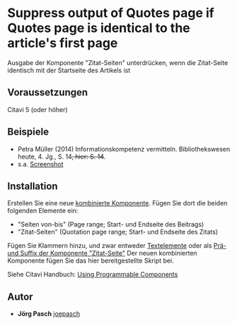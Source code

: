 # Suppress output of Quotes page if Quotes page is identical to the article's first page
Ausgabe der Komponente "Zitat-Seiten" unterdrücken, wenn die Zitat-Seite identisch mit der Startseite des Artikels ist

## Voraussetzungen
Citavi 5 (oder höher)

## Beispiele

- Petra Müller (2014) Informationskompetenz vermitteln. Bibliothekswesen heute, 4. Jg., S. 14<del>, hier: S. 14</del>.
- s.a. [Screenshot](https://www.screencast.com/t/p7h2X4pT)

## Installation
Erstellen Sie eine neue [kombinierte Komponente](https://www.citavi.com/combining_components). Fügen Sie dort die beiden folgenden Elemente ein:
- "Seiten von-bis" (Page range; Start- und Endseite des Beitrags)
- "Zitat-Seiten" (Quotation page range; Start- und Endseite des Zitats)

Fügen Sie Klammern hinzu, und zwar entweder [Textelemente](https://www.citavi.com/text_elements) oder als [Prä- und Suffix der Komponente "Zitat-Seite"](https://www.screencast.com/t/tbMberBp8i)
Der neuen kombinierten Komponente fügen Sie das hier bereitgestellte Skript bei.

Siehe Citavi Handbuch: [Using Programmable Components](https://www.citavi.com/programmable_components)

## Autor

* **Jörg Pasch** [joepasch](https://github.com/joepasch)

